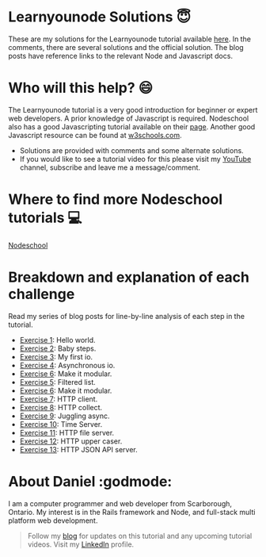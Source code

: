 # Learnyounode Solutions :innocent:

These are my solutions for the Learnyounode tutorial available [here][LearnyounodeLink].  In the comments, there are several solutions and the official solution.  The blog posts have reference links to the relevant Node and Javascript docs.


# Who will this help? :smile:

The Learnyounode tutorial is a very good introduction for beginner or expert web developers.  A prior knowledge of Javascript is required.  Nodeschool also has a good Javascripting tutorial available on their [page][javascriptingLink].  Another good Javascript resource can be found at [w3schools.com][javascriptW3].

- Solutions are provided with comments and some alternate solutions.
- If you would like to see a tutorial video for this please visit my [YouTube][youtubelink] channel, subscribe and leave me a message/comment.


# Where to find more Nodeschool tutorials :computer:

[Nodeschool][nodeSchoolTutorials]


# Breakdown and explanation of each challenge

Read my series of blog posts for line-by-line analysis of each step in the tutorial.

- [Exercise 1][exercise1]:  Hello world.
- [Exercise 2][exercise2]:  Baby steps.
- [Exercise 3][exercise3]:  My first io.
- [Exercise 4][exercise4]:  Asynchronous io.
- [Exercise 6][exercise6]:  Make it modular.
- [Exercise 5][exercise5]:  Filtered list.
- [Exercise 6][exercise6]:  Make it modular.
- [Exercise 7][exercise7]:  HTTP client.
- [Exercise 8][exercise8]:  HTTP collect.
- [Exercise 9][exercise9]:  Juggling async.
- [Exercise 10][exercise10]:  Time Server.
- [Exercise 11][exercise11]:  HTTP file server.
- [Exercise 12][exercise12]:  HTTP upper caser.
- [Exercise 13][exercise13]: HTTP JSON API server.


# About Daniel :godmode:

I am a computer programmer and web developer from Scarborough, Ontario.  My interest is in the Rails framework and Node, and full-stack multi platform web development.


> Follow my [blog][bloglink] for updates on this tutorial and any upcoming tutorial videos.
> Visit my [LinkedIn][linkedinlink] profile.


<!-- Web Links -->

  [LearnyounodeLink]: <https://github.com/workshopper/learnyounode>
  [bloglink]: <https://medium.com/coding-and-web-development/learnyounode-92487f382e01#.4xabu4beh>
  [youtubelink]: <https://www.youtube.com/c/danielpaulgrechpereira>
  [linkedinlink]: <https://ca.linkedin.com/in/danielpaulpereira>
  [javascriptingLink]: <https://github.com/workshopper/javascripting>
  [nodeSchoolTutorials]: <https://nodeschool.io/#workshoppers>
  [javascriptW3]: <http://www.w3schools.com/js/>


<!-- Blog links -->

  [exercise1]: <https://medium.com/coding-and-web-development/learnyounode-exercise-1-907e214c4f28#.pxzcl7vkt>
  [exercise2]: <https://medium.com/coding-and-web-development/learnyounode-exercise-2-677f3a9d32f1#.2ls4dyw3t>
  [exercise3]: <https://medium.com/coding-and-web-development/learnyounode-exercise-3-2aa8d6aba68a#.njwfdxqqt>
  [exercise4]: <https://medium.com/@pereirawebdev/learnyounode-exercise-4-89a8b2637677#.o9nvapnz8>
  [exercise5]: <https://medium.com/coding-and-web-development/learnyounode-exercise-5-ba7e4212bd56#.iam1nr6f4>
  [exercise6]: <https://medium.com/coding-and-web-development/learnyounode-exercise-6-a9079f4e7dac#.un8yevyej>
  [exercise7]: <https://medium.com/coding-and-web-development/learnyounode-exercise-7-65019538b96c#.rl1wxpkjj>
  [exercise8]: <https://medium.com/coding-and-web-development/learnyounode-exercise-8-7dc7d8431fef#.yr581gl0j>
  [exercise9]: <https://medium.com/coding-and-web-development/learnyounode-exercise-9-331c9dcd118b#.5dhhxsnk6>
  [exercise10]: <https://medium.com/@pereirawebdev/learnyounode-exercise-10-ec922de66c3c#.u57rxlm03>
  [exercise11]: <https://medium.com/@pereirawebdev/learnyounode-exercise-11-a7968480d0fc#.u5qa0gonq>
  [exercise12]: <https://medium.com/coding-and-web-development/learnyounode-exercise-12-6eacd66e9e30#.dkmo3nndn>
  [exercise13]: <https://medium.com/coding-and-web-development/learnyounode-exercise-13-287894077c5f#.t2uyjf2cu>